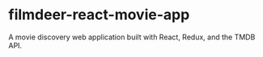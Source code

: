 # filmdeer-react-movie-app
A movie discovery web application built with React, Redux, and the TMDB API.

